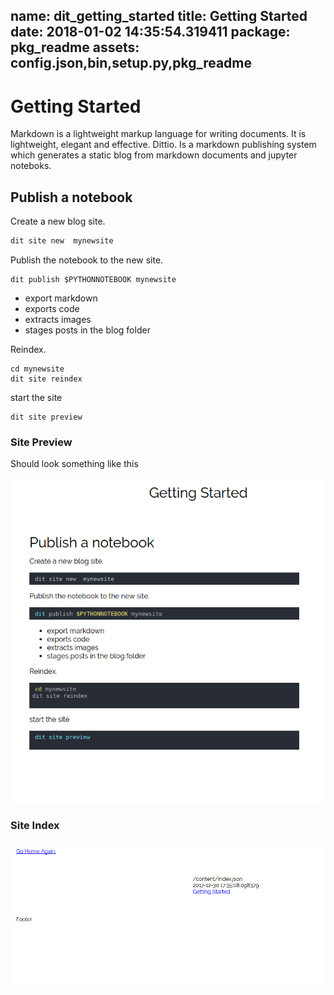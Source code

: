 name: dit_getting_started
title: Getting Started
date: 2018-01-02 14:35:54.319411
package: pkg_readme
assets: config.json,bin,setup.py,pkg_readme
---
# Getting Started

Markdown is a lightweight markup language for writing documents. It is lightweight, elegant and effective.  Dittio.  Is a markdown publishing system which generates a static blog from markdown documents and jupyter noteboks. 


##  Publish a notebook 

Create a new blog site.

``` bash 
dit site new  mynewsite 
```


Publish the notebook to the new site. 
```
dit publish $PYTHONNOTEBOOK mynewsite 
```

* export markdown 
* exports code 
* extracts images 
* stages posts in the blog folder 

Reindex. 


```
cd mynewsite 
dit site reindex

```

start the site 

```
dit site preview 

```


### Site Preview 

Should look something like this 


![](/images/site_preview.png)


###  Site Index 

![](/images/site_index.png)
